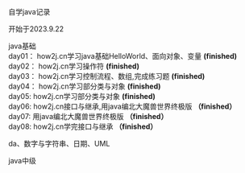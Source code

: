 自学java记录<br>

开始于2023.9.22 <br>

java基础<br>
day01： how2j.cn学习java基础HelloWorld、面向对象、变量 **(finished)** <br>
day02： how2j.cn学习操作符 **(finished)** <br>
day03： how2j.cn学习控制流程、数组,完成练习题 **(finished)**  <br>
day04： how2j.cn学习部分类与对象 **(finished)**  <br>
day05:  how2j.cn学习部分类与对象 **(finished)**  <br>
day06:  how2j.cn接口与继承,用java编北大魔兽世界终极版  **（finished）**  <br>
day07:  用java编北大魔兽世界终极版  **（finished）**  <br>
day08:  how2j.cn学完接口与继承  **（finished）**  <br>

da、数字与字符串、日期、UML

java中级<br>